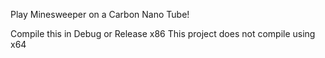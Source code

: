 Play Minesweeper on a Carbon Nano Tube!

Compile this in Debug or Release x86
This project does not compile using x64
